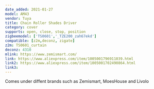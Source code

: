 ```yaml
---
date_added: 2021-01-27
model: AM43
vendor: Tuya
title: Chain Roller Shades Driver
category: cover
supports: open, close, stop, position
zigbeemodel: ['TS0601','_TZE200_zah67ekd']
compatible: [z2m,deconz, zigate]
z2m: TS0601_curtain
deconz: 4310
mlink: https://www.zemismart.com/
link: https://www.aliexpress.com/item/1005001796911039.html
link2: https://www.aliexpress.com/item/1005001702490864.html
link3: 
---
```


Comes under diffent brands such as Zemismart, MoesHouse and Livolo
